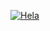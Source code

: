 [![Hela](https://github-readme-stats.vercel.app/api/pin/?username=te70&repo=fuzzy-octo-potato&theme=radical)](https://github.com/te70/fuzzy-octo-potato)
